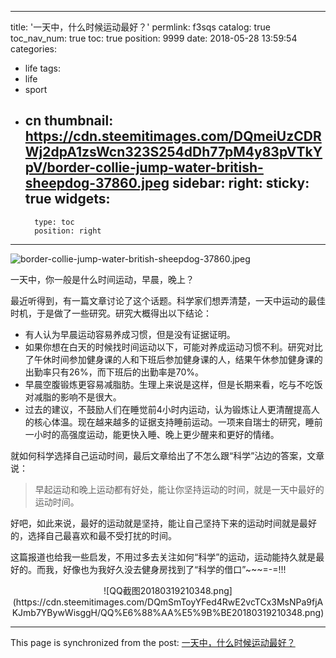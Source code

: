 
---
title: '一天中，什么时候运动最好？'
permlink: f3sqs
catalog: true
toc_nav_num: true
toc: true
position: 9999
date: 2018-05-28 13:59:54
categories:
- life
tags:
- life
- sport
- cn
thumbnail: https://cdn.steemitimages.com/DQmeiUzCDRWj2dpA1zsWcn323S254dDh77pM4y83pVTkYpV/border-collie-jump-water-british-sheepdog-37860.jpeg
sidebar:
    right:
        sticky: true
widgets:
    -
        type: toc
        position: right
---


![border-collie-jump-water-british-sheepdog-37860.jpeg](https://cdn.steemitimages.com/DQmeiUzCDRWj2dpA1zsWcn323S254dDh77pM4y83pVTkYpV/border-collie-jump-water-british-sheepdog-37860.jpeg)

一天中，你一般是什么时间运动，早晨，晚上？

最近听得到，有一篇文章讨论了这个话题。科学家们想弄清楚，一天中运动的最佳时机，于是做了一些研究。研究大概得出以下结论：


* 有人认为早晨运动容易养成习惯，但是没有证据证明。
* 如果你想在白天的时候找时间运动以下，可能对养成运动习惯不利。研究对比了午休时间参加健身课的人和下班后参加健身课的人，结果午休参加健身课的出勤率只有26%，而下班后的出勤率是70%。
* 早晨空腹锻炼更容易减脂肪。生理上来说是这样，但是长期来看，吃与不吃饭对减脂的影响不是很大。
* 过去的建议，不鼓励人们在睡觉前4小时内运动，认为锻炼让人更清醒提高人的核心体温。现在越来越多的证据支持睡前运动。一项来自瑞士的研究，睡前一小时的高强度运动，能更快入睡、晚上更少醒来和更好的情绪。

就如何科学选择自己运动时间，最后文章给出了不怎么跟“科学”沾边的答案，文章说：

> 早起运动和晚上运动都有好处，能让你坚持运动的时间，就是一天中最好的运动时间。

好吧，如此来说，最好的运动就是坚持，能让自己坚持下来的运动时间就是最好的，选择自己最喜欢和最不受打扰的时间。

这篇报道也给我一些启发，不用过多去关注如何“科学”的运动，运动能持久就是最好的。而我，好像也为我好久没去健身房找到了“科学的借口”~~~=-=!!!


<center>![QQ截图20180319210348.png](https://cdn.steemitimages.com/DQmSmToyYFed4RwE2vcTCx3MsNPa9fjAKJmb7YBywWisggH/QQ%E6%88%AA%E5%9B%BE20180319210348.png)</center>

- - -

This page is synchronized from the post: [一天中，什么时候运动最好？](https://steemit.com/@yellowbird/f3sqs)
